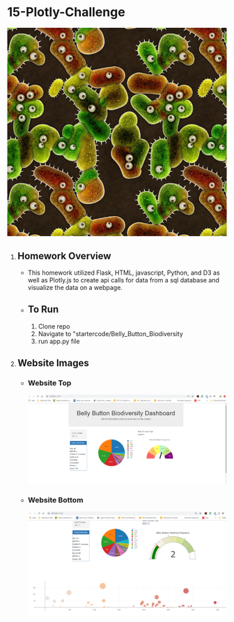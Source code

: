 # 15-Plotly-Challenge

<img src = "https://github.com/UncleBacon/15-Plotly-Challenge/blob/master/Images/bacteria_by_filterforgedotcom.jpg" alt = "bacteria">
<ol>
  <li> <H2>Homework Overview</H2></li>
  <ul>
    <li><p>This homework utilized Flask, HTML, javascript, Python, and D3 as well as Plotly.js to create api calls for data from a sql database and visualize the data on a webpage.</p></li>
    <li><h2>To Run</h2></li>
    <ol>
      <li>Clone repo</li>
      <li> Navigate to "startercode/Belly_Button_Biodiversity</li>
      <li>run app.py file</li>
    </ol>
  </ul>

<li><H2>Website Images</H2></li>
  <ul>
    <li><h3> Website Top</H3></li>
    <img src = "https://github.com/UncleBacon/15-Plotly-Challenge/blob/master/Images/Dashboard_Top.PNG" alt = "Website top view" title = "Website top view">

  <li><h3> Website Bottom</H3></li>
  <img src = "https://github.com/UncleBacon/15-Plotly-Challenge/blob/master/Images/Dashboard_bottom.PNG" alt = "Website bottom view" title = "Website bottom view">
  </ul>
</ol>
